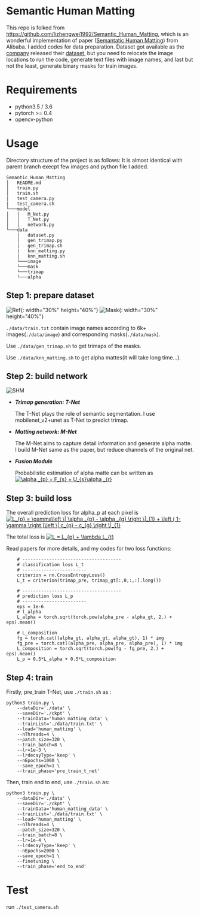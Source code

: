 # Semantic Human Matting
This repo is folked from https://github.com/lizhengwei1992/Semantic_Human_Matting, which is an wonderful implementation of paper ([Semantatic Human Matting](https://arxiv.org/abs/1809.01354)) from Alibaba. I added codes for data preparation. Dataset got available as the [company](http://www.aisegment.com) released their [dataset](https://github.com/aisegmentcn/matting_human_datasets), but you need to relocate the image locations to run the code, generate text files with image names, and last but not the least, generate binary masks for train images.

# Requirements
- python3.5 / 3.6
- pytorch >= 0.4
- opencv-python

# Usage

Directory structure of the project is as follows:
It is almost identical with parent branch execpt few images and python file I added.
```
Semantic_Human_Matting
│   README.md
│   train.py
│   train.sh
|   test_camera.py
|   test_camera.sh
└───model
│   │   M_Net.py
│   │   T_Net.py
│   │   network.py
└───data
    │   dataset.py
    │   gen_trimap.py
    |   gen_trimap.sh
    |   knn_matting.py
    |   knn_matting.sh
    └───image
    └───mask
    └───trimap
    └───alpha
```

## Step 1: prepare dataset

![Ref](https://github.com/jihwan1008/Semantic_Human_Matting/raw/master/Reference.png){: width="30%" height="40%"}
![Mask](https://github.com/jihwan1008/Semantic_Human_Matting/raw/master/Mask.png){: width="30%" height="40%"}

```./data/train.txt``` contain image names according to 6k+ images(```./data/image```) and corresponding masks(```./data/mask```). 

Use ```./data/gen_trimap.sh``` to get trimaps of the masks.

Use ```./data/knn_matting.sh``` to get alpha mattes(it will take long time...).

## Step 2: build network

![SHM](https://github.com/lizhengwei1992/Semantic_Human_Matting/raw/master/network.png)


- ***Trimap generation: T-Net***


  The T-Net plays the role of semantic segmentation. I use mobilenet_v2+unet as T-Net to predict trimap.

- ***Matting network: M-Net***


  The M-Net aims to capture detail information and generate alpha matte. I build M-Net same as the paper, but reduce channels of the original net.
  
- ***Fusion Module***

  Probabilistic estimation of alpha matte can be written as <a href="https://www.codecogs.com/eqnedit.php?latex=\alpha&space;_{p}&space;=&space;F_{s}&space;&plus;&space;U_{s}\alpha&space;_{r}" target="_blank"><img src="https://latex.codecogs.com/gif.latex?\alpha&space;_{p}&space;=&space;F_{s}&space;&plus;&space;U_{s}\alpha&space;_{r}" title="\alpha _{p} = F_{s} + U_{s}\alpha _{r}" /></a>


## Step 3: build loss 

The overall prediction loss for alpha_p at each pixel is <a href="https://www.codecogs.com/eqnedit.php?latex=\inline&space;L_{p}&space;=&space;\gamma\left&space;\|&space;\alpha&space;_{p}&space;-&space;\alpha&space;_{g}&space;\right&space;\|_{1}&space;&plus;&space;\left&space;(&space;1-\gamma&space;\right&space;)\left&space;\|&space;c_{p}&space;-&space;c_{g}&space;\right&space;\|_{1}" target="_blank"><img src="https://latex.codecogs.com/gif.latex?\inline&space;L_{p}&space;=&space;\gamma\left&space;\|&space;\alpha&space;_{p}&space;-&space;\alpha&space;_{g}&space;\right&space;\|_{1}&space;&plus;&space;\left&space;(&space;1-\gamma&space;\right&space;)\left&space;\|&space;c_{p}&space;-&space;c_{g}&space;\right&space;\|_{1}" title="L_{p} = \gamma\left \| \alpha _{p} - \alpha _{g} \right \|_{1} + \left ( 1-\gamma \right )\left \| c_{p} - c_{g} \right \|_{1}" /></a>

The total loss is <a href="https://www.codecogs.com/eqnedit.php?latex=\inline&space;L&space;=&space;L_{p}&space;&plus;&space;\lambda&space;L_{t}" target="_blank"><img src="https://latex.codecogs.com/gif.latex?\inline&space;L&space;=&space;L_{p}&space;&plus;&space;\lambda&space;L_{t}" title="L = L_{p} + \lambda L_{t}" /></a>

Read papers for more details, and my codes for two loss functions:
```
    # -------------------------------------
    # classification loss L_t
    # ------------------------
    criterion = nn.CrossEntropyLoss()
    L_t = criterion(trimap_pre, trimap_gt[:,0,:,:].long())

    # -------------------------------------
    # prediction loss L_p
    # ------------------------
    eps = 1e-6
    # l_alpha
    L_alpha = torch.sqrt(torch.pow(alpha_pre - alpha_gt, 2.) + eps).mean()

    # L_composition
    fg = torch.cat((alpha_gt, alpha_gt, alpha_gt), 1) * img
    fg_pre = torch.cat((alpha_pre, alpha_pre, alpha_pre), 1) * img
    L_composition = torch.sqrt(torch.pow(fg - fg_pre, 2.) + eps).mean()
    L_p = 0.5*L_alpha + 0.5*L_composition
```




## Step 4: train

Firstly, pre_train T-Net, use ```./train.sh``` as :

```
python3 train.py \
	--dataDir='./data' \
	--saveDir='./ckpt' \
	--trainData='human_matting_data' \
	--trainList='./data/train.txt' \
	--load='human_matting' \
	--nThreads=4 \
	--patch_size=320 \
	--train_batch=8 \
	--lr=1e-3 \
	--lrdecayType='keep' \
	--nEpochs=1000 \
	--save_epoch=1 \
	--train_phase='pre_train_t_net'

```
Then, train end to end, use ```./train.sh``` as:
```
python3 train.py \
	--dataDir='./data' \
	--saveDir='./ckpt' \
	--trainData='human_matting_data' \
	--trainList='./data/train.txt' \
	--load='human_matting' \
	--nThreads=4 \
	--patch_size=320 \
	--train_batch=8 \
	--lr=1e-4 \
	--lrdecayType='keep' \
	--nEpochs=2000 \
	--save_epoch=1 \
	--finetuning \
	--train_phase='end_to_end'

```
# Test
  
  run ```./test_camera.sh```





